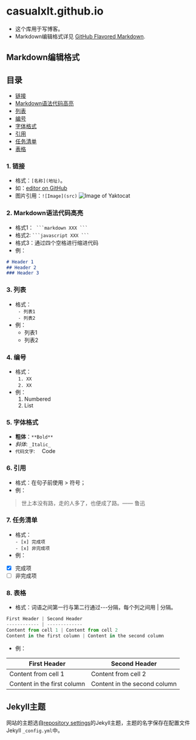 # casualxlt.github.io
- 这个库用于写博客。
- Markdown编辑格式详见 [GitHub Flavored Markdown](https://guides.github.com/features/mastering-markdown/).

## Markdown编辑格式
## 目录
- [链接](#1-链接)
- [Markdown语法代码高亮](#2-Markdown语法代码高亮)
- [列表](#3-列表)
- [编号](#4-编号)
- [字体格式](#5-字体格式)
- [引用](#6-引用)
- [任务清单](#7-任务清单)
- [表格](#8-表格)
 
### 1. 链接
- 格式：`[名称](地址)`。
- 如：[editor on GitHub](https://github.com/pythonxlt/casualxlt.com/edit/master/index.md)
- 图片引用：`![Image](src)`
![Image of Yaktocat](https://octodex.github.com/images/yaktocat.png)
 
### 2. Markdown语法代码高亮
- 格式1：`  ```markdown XXX ```  `    
- 格式2: ` ```javascript XXX ``` `
- 格式3：通过四个空格进行缩进代码
- 例：
```markdown
# Header 1
## Header 2
### Header 3
```
### 3. 列表
- 格式：  
       `  - 列表1  `  
       `  - 列表2  `
- 例：
  - 列表1
  - 列表2
  
### 4. 编号
- 格式：  
      `  1. XX  `      
      `  2. XX  `
- 例：
    1. Numbered
    2. List

### 5. 字体格式
- **粗体**：`**Bold**`
- _斜体_: `_Italic_`
- `代码文字`:  `  `Code`  `

### 6. 引用
- 格式：在句子前使用 > 符号；
- 例：
> 世上本没有路，走的人多了，也便成了路。—— 鲁迅

### 7. 任务清单
- 格式：  
`- [x] 完成项`  
`- [x] 非完成项`  
- 例：
- [x] 完成项
- [ ] 非完成项

### 8. 表格
- 格式：词语之间第一行与第二行通过---分隔，每个列之间用 | 分隔。
```javascript
First Header | Second Header
------------ | -------------
Content from cell 1 | Content from cell 2
Content in the first column | Content in the second column
```
- 例：

First Header | Second Header  
------------ | -------------  
Content from cell 1 | Content from cell 2  
Content in the first column | Content in the second column

## Jekyll主题
网站的主题选自[repository settings](https://github.com/pythonxlt/casual.github.io/settings)的Jekyll主题，主题的名字保存在配置文件Jekyll `_config.yml`中。
